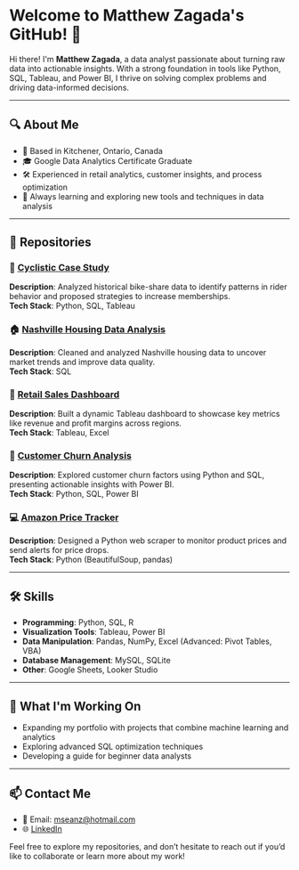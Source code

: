 # Welcome to Matthew Zagada's GitHub! 👋

Hi there! I'm **Matthew Zagada**, a data analyst passionate about turning raw data into actionable insights. With a strong foundation in tools like Python, SQL, Tableau, and Power BI, I thrive on solving complex problems and driving data-informed decisions.

---

## 🔍 **About Me**

- 📍 Based in Kitchener, Ontario, Canada  
- 🎓 Google Data Analytics Certificate Graduate  
- 🛠️ Experienced in retail analytics, customer insights, and process optimization  
- 🌟 Always learning and exploring new tools and techniques in data analysis  

---

## 📂 **Repositories**

### 🚴 **[Cyclistic Case Study](#)**  
**Description**: Analyzed historical bike-share data to identify patterns in rider behavior and proposed strategies to increase memberships.  
**Tech Stack**: Python, SQL, Tableau  

### 🏠 **[Nashville Housing Data Analysis](#)**  
**Description**: Cleaned and analyzed Nashville housing data to uncover market trends and improve data quality.  
**Tech Stack**: SQL  

### 🛒 **[Retail Sales Dashboard](#)**  
**Description**: Built a dynamic Tableau dashboard to showcase key metrics like revenue and profit margins across regions.  
**Tech Stack**: Tableau, Excel  

### 🔢 **[Customer Churn Analysis](#)**  
**Description**: Explored customer churn factors using Python and SQL, presenting actionable insights with Power BI.  
**Tech Stack**: Python, SQL, Power BI  

### 💻 **[Amazon Price Tracker](#)**  
**Description**: Designed a Python web scraper to monitor product prices and send alerts for price drops.  
**Tech Stack**: Python (BeautifulSoup, pandas)  

---

## 🛠️ **Skills**

- **Programming**: Python, SQL, R  
- **Visualization Tools**: Tableau, Power BI  
- **Data Manipulation**: Pandas, NumPy, Excel (Advanced: Pivot Tables, VBA)  
- **Database Management**: MySQL, SQLite  
- **Other**: Google Sheets, Looker Studio  

---

## 🌱 **What I'm Working On**

- Expanding my portfolio with projects that combine machine learning and analytics  
- Exploring advanced SQL optimization techniques  
- Developing a guide for beginner data analysts  

---

## 📫 **Contact Me**

- 📧 Email: mseanz@hotmail.com  
- 🌐 [LinkedIn](https://www.linkedin.com/in/matthew-zagada-772252292)  

Feel free to explore my repositories, and don’t hesitate to reach out if you’d like to collaborate or learn more about my work!
